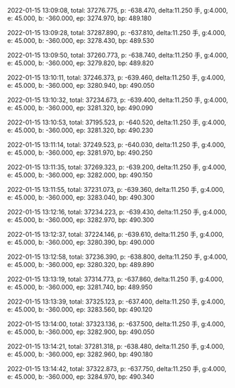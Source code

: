2022-01-15 13:09:08, total: 37276.775, p: -638.470, delta:11.250 手, g:4.000, e: 45.000, b: -360.000, ep: 3274.970, bp: 489.180

2022-01-15 13:09:28, total: 37287.890, p: -637.810, delta:11.250 手, g:4.000, e: 45.000, b: -360.000, ep: 3278.430, bp: 489.530

2022-01-15 13:09:50, total: 37260.773, p: -638.740, delta:11.250 手, g:4.000, e: 45.000, b: -360.000, ep: 3279.820, bp: 489.820

2022-01-15 13:10:11, total: 37246.373, p: -639.460, delta:11.250 手, g:4.000, e: 45.000, b: -360.000, ep: 3280.940, bp: 490.050

2022-01-15 13:10:32, total: 37234.673, p: -639.400, delta:11.250 手, g:4.000, e: 45.000, b: -360.000, ep: 3281.320, bp: 490.090

2022-01-15 13:10:53, total: 37195.523, p: -640.520, delta:11.250 手, g:4.000, e: 45.000, b: -360.000, ep: 3281.320, bp: 490.230

2022-01-15 13:11:14, total: 37249.523, p: -640.030, delta:11.250 手, g:4.000, e: 45.000, b: -360.000, ep: 3281.970, bp: 490.250

2022-01-15 13:11:35, total: 37269.323, p: -639.200, delta:11.250 手, g:4.000, e: 45.000, b: -360.000, ep: 3282.000, bp: 490.150

2022-01-15 13:11:55, total: 37231.073, p: -639.360, delta:11.250 手, g:4.000, e: 45.000, b: -360.000, ep: 3283.040, bp: 490.300

2022-01-15 13:12:16, total: 37234.223, p: -639.430, delta:11.250 手, g:4.000, e: 45.000, b: -360.000, ep: 3282.970, bp: 490.300

2022-01-15 13:12:37, total: 37224.146, p: -639.610, delta:11.250 手, g:4.000, e: 45.000, b: -360.000, ep: 3280.390, bp: 490.000

2022-01-15 13:12:58, total: 37236.390, p: -638.800, delta:11.250 手, g:4.000, e: 45.000, b: -360.000, ep: 3280.320, bp: 489.890

2022-01-15 13:13:19, total: 37314.773, p: -637.860, delta:11.250 手, g:4.000, e: 45.000, b: -360.000, ep: 3281.740, bp: 489.950

2022-01-15 13:13:39, total: 37325.123, p: -637.400, delta:11.250 手, g:4.000, e: 45.000, b: -360.000, ep: 3283.560, bp: 490.120

2022-01-15 13:14:00, total: 37323.136, p: -637.500, delta:11.250 手, g:4.000, e: 45.000, b: -360.000, ep: 3282.900, bp: 490.050

2022-01-15 13:14:21, total: 37281.318, p: -638.480, delta:11.250 手, g:4.000, e: 45.000, b: -360.000, ep: 3282.960, bp: 490.180

2022-01-15 13:14:42, total: 37322.873, p: -637.750, delta:11.250 手, g:4.000, e: 45.000, b: -360.000, ep: 3284.970, bp: 490.340